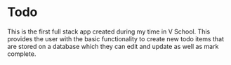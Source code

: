# Todo

This is the first full stack app created during my time in V School. This provides the user with the basic functionality to create new todo items that are stored on a database which they can edit and update as well as mark complete.
